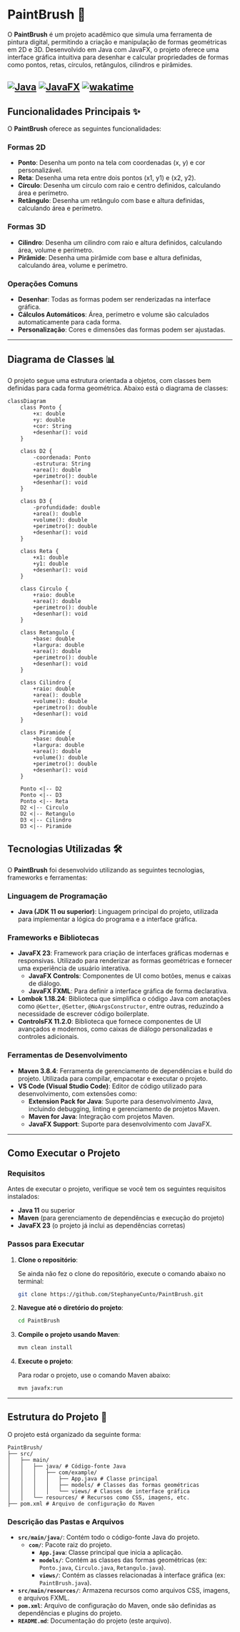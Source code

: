 # PaintBrush 🎨

O **PaintBrush** é um projeto acadêmico que simula uma ferramenta de pintura digital, permitindo a criação e manipulação de formas geométricas em 2D e 3D. Desenvolvido em Java com JavaFX, o projeto oferece uma interface gráfica intuitiva para desenhar e calcular propriedades de formas como pontos, retas, círculos, retângulos, cilindros e pirâmides.

[![Java](https://img.shields.io/badge/Java-17%2B-brightgreen)](https://www.oracle.com/java/)
[![JavaFX](https://img.shields.io/badge/JavaFX-19%2B-blue)](https://openjfx.io/)
[![wakatime](https://wakatime.com/badge/user/5a343522-23db-45ae-b20b-54655c392390/project/34a88cbe-b514-48b1-a919-c80c09189897.svg)](https://wakatime.com/badge/user/5a343522-23db-45ae-b20b-54655c392390/project/34a88cbe-b514-48b1-a919-c80c09189897)
---

## Funcionalidades Principais ✨

O **PaintBrush** oferece as seguintes funcionalidades:

### Formas 2D
- **Ponto**: Desenha um ponto na tela com coordenadas (x, y) e cor personalizável.
- **Reta**: Desenha uma reta entre dois pontos (x1, y1) e (x2, y2).
- **Círculo**: Desenha um círculo com raio e centro definidos, calculando área e perímetro.
- **Retângulo**: Desenha um retângulo com base e altura definidas, calculando área e perímetro.

### Formas 3D
- **Cilindro**: Desenha um cilindro com raio e altura definidos, calculando área, volume e perímetro.
- **Pirâmide**: Desenha uma pirâmide com base e altura definidas, calculando área, volume e perímetro.

### Operações Comuns
- **Desenhar**: Todas as formas podem ser renderizadas na interface gráfica.
- **Cálculos Automáticos**: Área, perímetro e volume são calculados automaticamente para cada forma.
- **Personalização**: Cores e dimensões das formas podem ser ajustadas.

---

## Diagrama de Classes 📊

O projeto segue uma estrutura orientada a objetos, com classes bem definidas para cada forma geométrica. Abaixo está o diagrama de classes:

```mermaid
classDiagram
    class Ponto {
        +x: double
        +y: double
        +cor: String
        +desenhar(): void
    }

    class D2 {
        -coordenada: Ponto
        -estrutura: String
        +area(): double
        +perimetro(): double
        +desenhar(): void
    }

    class D3 {
        -profundidade: double
        +area(): double
        +volume(): double
        +perimetro(): double
        +desenhar(): void
    }

    class Reta {
        +x1: double
        +y1: double
        +desenhar(): void
    }

    class Circulo {
        +raio: double
        +area(): double
        +perimetro(): double
        +desenhar(): void
    }

    class Retangulo {
        +base: double
        +largura: double
        +area(): double
        +perimetro(): double
        +desenhar(): void
    }

    class Cilindro {
        +raio: double
        +area(): double
        +volume(): double
        +perimetro(): double
        +desenhar(): void
    }

    class Piramide {
        +base: double
        +largura: double
        +area(): double
        +volume(): double
        +perimetro(): double
        +desenhar(): void
    }

    Ponto <|-- D2
    Ponto <|-- D3
    Ponto <|-- Reta
    D2 <|-- Circulo
    D2 <|-- Retangulo
    D3 <|-- Cilindro
    D3 <|-- Piramide
```
## Tecnologias Utilizadas 🛠️

O **PaintBrush** foi desenvolvido utilizando as seguintes tecnologias, frameworks e ferramentas:

### Linguagem de Programação
- **Java (JDK 11 ou superior)**: Linguagem principal do projeto, utilizada para implementar a lógica do programa e a interface gráfica.

### Frameworks e Bibliotecas
- **JavaFX 23**: Framework para criação de interfaces gráficas modernas e responsivas. Utilizado para renderizar as formas geométricas e fornecer uma experiência de usuário interativa.
  - **JavaFX Controls**: Componentes de UI como botões, menus e caixas de diálogo.
  - **JavaFX FXML**: Para definir a interface gráfica de forma declarativa.
- **Lombok 1.18.24**: Biblioteca que simplifica o código Java com anotações como `@Getter`, `@Setter`, `@NoArgsConstructor`, entre outras, reduzindo a necessidade de escrever código boilerplate.
- **ControlsFX 11.2.0**: Biblioteca que fornece componentes de UI avançados e modernos, como caixas de diálogo personalizadas e controles adicionais.

### Ferramentas de Desenvolvimento
- **Maven 3.8.4**: Ferramenta de gerenciamento de dependências e build do projeto. Utilizada para compilar, empacotar e executar o projeto.
- **VS Code (Visual Studio Code)**: Editor de código utilizado para desenvolvimento, com extensões como:
  - **Extension Pack for Java**: Suporte para desenvolvimento Java, incluindo debugging, linting e gerenciamento de projetos Maven.
  - **Maven for Java**: Integração com projetos Maven.
  - **JavaFX Support**: Suporte para desenvolvimento com JavaFX.

---

## Como Executar o Projeto

### Requisitos

Antes de executar o projeto, verifique se você tem os seguintes requisitos instalados:

- **Java 11** ou superior
- **Maven** (para gerenciamento de dependências e execução do projeto)
- **JavaFX 23** (o projeto já inclui as dependências corretas)

### Passos para Executar

1. **Clone o repositório**:

   Se ainda não fez o clone do repositório, execute o comando abaixo no terminal:

   ```bash
   git clone https://github.com/StephanyeCunto/PaintBrush.git

2. **Navegue até o diretório do projeto**:
    ```bash
    cd PaintBrush
    ```
3. **Compile o projeto usando Maven**:

   ```bash
   mvn clean install

4. **Execute o projeto**:

   Para rodar o projeto, use o comando Maven abaixo:

   ```bash
   mvn javafx:run
---

## Estrutura do Projeto 📂

O projeto está organizado da seguinte forma:

```plaintext
PaintBrush/
├── src/
│   ├── main/
│   │   ├── java/ # Código-fonte Java
│   │   │   ├── com/example/
│   │   │   │   ├── App.java # Classe principal
│   │   │   │   ├── models/ # Classes das formas geométricas
│   │   │   │   └── views/ # Classes de interface gráfica
│   │   └── resources/ # Recursos como CSS, imagens, etc.
├── pom.xml # Arquivo de configuração do Maven
```

### Descrição das Pastas e Arquivos
- **`src/main/java/`**: Contém todo o código-fonte Java do projeto.
  - **`com/`**: Pacote raiz do projeto.
    - **`App.java`**: Classe principal que inicia a aplicação.
    - **`models/`**: Contém as classes das formas geométricas (ex: `Ponto.java`, `Circulo.java`, `Retangulo.java`).
    - **`views/`**: Contém as classes relacionadas à interface gráfica (ex: `PaintBrush.java`).
- **`src/main/resources/`**: Armazena recursos como arquivos CSS, imagens, e arquivos FXML.
- **`pom.xml`**: Arquivo de configuração do Maven, onde são definidas as dependências e plugins do projeto.
- **`README.md`**: Documentação do projeto (este arquivo).
